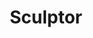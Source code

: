 ---
title: "Sculptor"
hashtag: sculptor
borders:
  - Aquarius
  - Cetus
  - Fornax
  - Grus
  - Phoenix
  - Piscis Austrinus
layout: hashtag
subdivision-of:
  - southern celestial hemisphere
tags:
  - Constellation
---